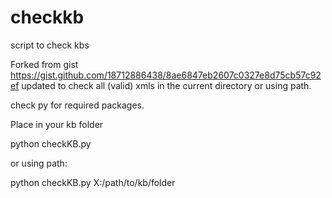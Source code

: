 # checkkb
script to check kbs

Forked from gist https://gist.github.com/18712886438/8ae6847eb2607c0327e8d75cb57c92ef
updated to check all (valid) xmls in the current directory or using path.

check py for required packages.

Place in your kb folder

python checkKB.py

or using path:

python checkKB.py X:/path/to/kb/folder
